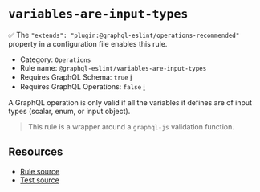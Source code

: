 # `variables-are-input-types`

✅ The `"extends": "plugin:@graphql-eslint/operations-recommended"` property in a configuration file
enables this rule.

- Category: `Operations`
- Rule name: `@graphql-eslint/variables-are-input-types`
- Requires GraphQL Schema: `true` [ℹ️](../../README.md#extended-linting-rules-with-graphql-schema)
- Requires GraphQL Operations: `false`
  [ℹ️](../../README.md#extended-linting-rules-with-siblings-operations)

A GraphQL operation is only valid if all the variables it defines are of input types (scalar, enum,
or input object).

> This rule is a wrapper around a `graphql-js` validation function.

## Resources

- [Rule source](https://github.com/graphql/graphql-js/blob/main/src/validation/rules/VariablesAreInputTypesRule.ts)
- [Test source](https://github.com/graphql/graphql-js/tree/main/src/validation/__tests__/VariablesAreInputTypesRule-test.ts)
